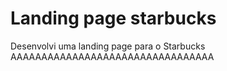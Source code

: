 # Landing page starbucks
Desenvolvi uma landing page para o Starbucks
AAAAAAAAAAAAAAAAAAAAAAAAAAAAAAAAA
